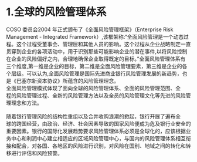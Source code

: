 # 1.全球的风险管理体系

COSO 委员会2004 年正式颁布了《全面风险管理框架》（Enterprise Risk<br />
    Management - Integrated Framework）,该框架称:“全面风险管理是一个动态过<br />
    程。这个过程受董事会、管理层和其他人员的影响。这个过程从企业战略制定一直<br />
    贯穿到企业的各项活动中，用于识别那些可能影响企业的潜在事件,以将风险控制<br />
    在企业的风险偏好之内，合理地确保企业取得既定的目标。”全面风险管理体系有<br />
    三个维度,第一维是企业的目标，第二维是全面风险管理要素，第三维是企业的各<br />
    个层级。可以认为,全面风险管理是国际先进商业银行风险管理发展的新趋势，也<br />
    是《巴塞尔新资本协议》所蕴含的风险管理理念。<br />
    全面风险管理模式体现了面向全球的风险管理体系、全面的风险管理范围、全<br />
    程的风险管理过程、全新的风险管理方法以及全员的风险管理文化等先进的风险管<br />
    理理念和方法。<br />
    <br />
    随着银行管理风险的结构性重组以及合并收购浪潮的掀起，银行开展了遍布全<br />
    球的跨国经营，由政治、经济、社会因素导致的国家风险便成为危及银行业安全的<br />
    重要因素。银行的国际化发展趋势要求风险管理体系必须是全球化的，应该根据业<br />
    务中心和利润中心建立相适应的区域风险管理中心，与国内的风险管理体系相互衔<br />
    接和配合，对各国、各地区的风险进行识别，对风险在国别、地域之间的转化和转<br />
  移进行评估和风险预警。